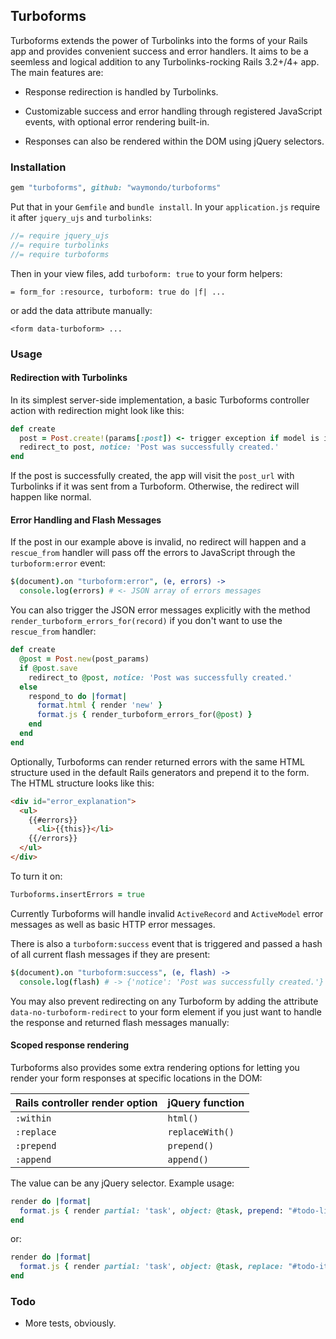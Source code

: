 ## Turboforms

Turboforms extends the power of Turbolinks into the forms of your Rails app and provides convenient success and error handlers. It aims to be a seemless and logical addition to any Turbolinks-rocking Rails 3.2+/4+ app. The main features are:

* Response redirection is handled by Turbolinks.

* Customizable success and error handling through registered JavaScript events, with optional error rendering built-in.

* Responses can also be rendered within the DOM using jQuery selectors.

<!-- The main features are: -->

<!-- * Integration into Turbolinks-managed browser history states. -->

<!-- * Faster loading upon successful form submissions with redirects, as only the body is swapped out. -->

<!-- * Customizable success and error handling through registered JavaScript events, with optional error rendering built-in. -->

<!-- As a bonus: since failed form submissions are caught and returned with JavaScript, you can cache your views harder since you don't have to re-render your form view with the model in an invalid state. -->

<!-- ### Design Pattern -->

<!-- In order to bring AJAX control over your Rails app's forms in a Turbolinks compatible way, you have to define some assumptions. The way Turboforms currently works is: -->

<!-- * For GET requests, visit the form's action with the serialized data appended to as a query string with Turbolinks. This will preserve navigable history states for things like search filter forms. -->
<!-- * For other request types, hit your Rails controllers then: -->
<!--     - If the response has a `redirect_to` declaration, do not reload. Instead, visit that route with Turbolinks. -->
<!--     - If there is an error, don't visit anything with Turbolinks. Instead, the errors will be sent through the global document event `turboform:error`. Optionally, the errors can be prepended to the form as HTML. -->
<!-- * Turboforms only works on forms that you define with `turboform: true` in your Rails form helper options or manually with a `data-turboform` attribute. -->
<!-- * When a Turboform has an AJAX request in process, do sensible things like disable that form's submit button. -->

<!-- These are definitely open to discussion. The goal here is to be Rails 3.2+ and Rails 4+ compatible.  -->

### Installation

``` ruby
gem "turboforms", github: "waymondo/turboforms"
```

Put that in your `Gemfile` and `bundle install`. In your `application.js` require it after `jquery_ujs` and `turbolinks`:

``` javascript
//= require jquery_ujs  
//= require turbolinks  
//= require turboforms
```

Then in your view files, add `turboform: true` to your form helpers:

```
= form_for :resource, turboform: true do |f| ...
```

or add the data attribute manually:

```
<form data-turboform> ...
```

### Usage

#### Redirection with Turbolinks

In its simplest server-side implementation, a basic Turboforms controller action with redirection might look like this:

``` ruby
def create
  post = Post.create!(params[:post]) <- trigger exception if model is invalid
  redirect_to post, notice: 'Post was successfully created.'
end
```

If the post is successfully created, the app will visit the `post_url` with Turbolinks if it was sent from a Turboform. Otherwise, the redirect will happen like normal.

#### Error Handling and Flash Messages

If the post in our example above is invalid, no redirect will happen and a `rescue_from` handler will pass off the errors to JavaScript through the `turboform:error` event:

``` coffeescript
$(document).on "turboform:error", (e, errors) ->
  console.log(errors) # <- JSON array of errors messages
```

You can also trigger the JSON error messages explicitly with the method `render_turboform_errors_for(record)` if you don't want to use the `rescue_from` handler:

``` ruby
def create
  @post = Post.new(post_params)
  if @post.save
    redirect_to @post, notice: 'Post was successfully created.'
  else
    respond_to do |format|
      format.html { render 'new' }
      format.js { render_turboform_errors_for(@post) }
    end
  end
end
```

Optionally, Turboforms can render returned errors with the same HTML structure used in the default Rails generators and prepend it to the form. The HTML structure looks like this:

``` html
<div id="error_explanation">
  <ul>
    {{#errors}}
      <li>{{this}}</li>
    {{/errors}}
  </ul>
</div>
```

To turn it on:

``` coffeescript
Turboforms.insertErrors = true
```

Currently Turboforms will handle invalid `ActiveRecord` and `ActiveModel` error messages as well as basic HTTP error messages.

There is also a `turboform:success` event that is triggered and passed a hash of all current flash messages if they are present:

``` coffeescript
$(document).on "turboform:success", (e, flash) ->
  console.log(flash) # -> {'notice': 'Post was successfully created.'}
```

You may also prevent redirecting on any Turboform by adding the attribute `data-no-turboform-redirect` to your form element if you just want to handle the response and returned flash messages manually:

#### Scoped response rendering

Turboforms also provides some extra rendering options for letting you render your form responses at specific locations in the DOM:

|Rails controller render option | jQuery function|
|-------------------------------|:---------------|
|`:within`                      |`html()`        |
|`:replace`                     |`replaceWith()` |
|`:prepend`                     |`prepend()`     |
|`:append`                      |`append()`      |

The value can be any jQuery selector. Example usage:

``` ruby
render do |format|
  format.js { render partial: 'task', object: @task, prepend: "#todo-list" }
end
```

or:

``` ruby
render do |format|
  format.js { render partial: 'task', object: @task, replace: "#todo-item#{@task.id}" }
end
```

### Todo

* More tests, obviously.

